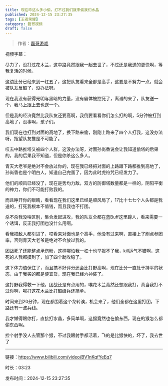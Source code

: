 ```yaml
---
title: 现在咋这么多小偷，打不过我们就来偷我们水晶
published: 2024-12-15 23:27:35
tags: [王者荣耀]
category: 磊哥视频
draft: false
---
```



> 作者：[磊哥游戏](https://space.bilibili.com/268941858?spm_id_from=333.788.upinfo.head.click)

视频字幕：

尽力了，没打过花木兰，这中路竟然跟我一起去世了，不过还是我送的更快啊，等我复活的时候。

这边比分已经来到一杠五了，这把队友看来全都是高手，这要是不努力一点，就会被队友反超了，没办法呀。

现在我没有获得光明与黑暗的力量，没有霸体被控死了，离谱的来了，队友送一个，我马上跟上去也送一个。

但是我的经济竟然比我队友还要高啊，我倒要看看你们怎么打的啊，5分钟被打到高地了，没事啊，孩子们。

我们现在也打到对面的高地了，换下路来偷，刚刚上路来了四个人打我，这没办法呀，指望队友推是不可能了。

哎去中路推塔又被四个人群，这没办法呀，对面孙尚香说会让我知道偷塔的后果的，我的后果我不知道，但是你杀这么多人。

青天大老爷是绝对不会放过你的，现在我已经把对面的上路跟下路都推到高地了，孙尚香也是个明白人，知道自己完蛋了，因为此时虎符咒已经发力了。

他们的顺风已经没了，现在是势均力敌，双方的防御塔数量都是一样的，阴阳平衡的神力，你们不可能打败我的。

而且睁开你的眼睛，看看现在我们这里已经是顺风局了，17比十七七个人头都是我送的，打死我根本不值钱，而且我也不打团。

杀不杀我没啥区别，集合发起进攻，我的队友全都在蓝Buff这里蹲人，看来需要一个诱饵，反正我打团也没什么用啊。

看我把敌人都引进了，哎看来对面也是个高手，他没有过来啊，直接上了刷点参团率，否则青天大老爷是绝对不会放过我的。

团战死了还能整点承伤粉，这样哪怕我一杠十也举报不了我，kill运气不错啊，这死的人我都摸到了，加了四个助攻稳了。

这下体力值保住了，而且搞不好评分还会比打野高啊，现在比分一直处于持平的状态，由于我买的都是便宜货，现在我已经六神装了。

这打野我得救一下他，团战还是有点用的，唉花木兰竟然还想跟我打，真当我打不过你啊，唉打这花木兰比打超级兵还简单。

时间来到20分钟，现在都围着这个龙转诶，机会来了，他们全都在这里打团，下路还有一波兵线。

我才懒得跟你打，直接打水晶，多简单啊，这猴竟然也在偷东西，现在的猴怎么都偷东西啊。

捡个射手没人去管那个猴，不过我跟射手都活着，飞的是比猴快的，坏了，我去世了

---

链接：https://www.bilibili.com/video/BV1nKqfYeEq7

时长：03:23

发布时间：2024-12-15 23:27:35
